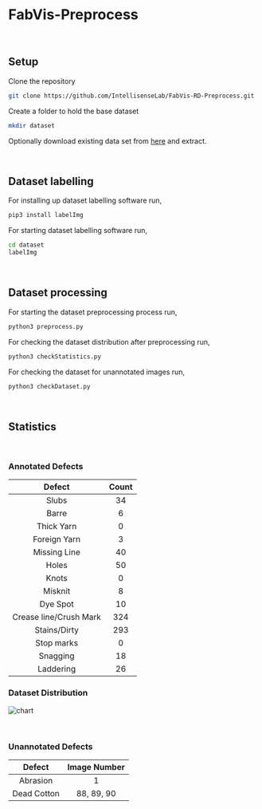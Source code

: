 # FabVis-Preprocess
 <br>

## Setup

Clone the repository

```sh
git clone https://github.com/IntellisenseLab/FabVis-RD-Preprocess.git
```

Create a folder to hold the base dataset

```sh
mkdir dataset
```

Optionally download existing data set from [here](https://drive.google.com/drive/folders/1ydFYKZxfJdkf1DyhO2EZK7M5WZNHuHNE?usp=sharing) and extract.

 <br>

## Dataset labelling

For installing up dataset labelling software run,

```sh
pip3 install labelImg
```

For starting dataset labelling software run,

```sh
cd dataset
labelImg
```

<br>

## Dataset processing

For starting the dataset preprocessing process run,

```sh
python3 preprocess.py
```

For checking the dataset distribution after preprocessing run,

```sh
python3 checkStatistics.py
```

For checking the dataset for unannotated images run,

```sh
python3 checkDataset.py
```

<br>

## Statistics

<br>

### Annotated Defects

| Defect                 | Count |
| :-------------------:  | :---: |
| Slubs                  |  34   |
| Barre                  |  6    |
| Thick Yarn             |  0    |
| Foreign Yarn           |  3    |
| Missing Line           |  40   |
| Holes                  |  50   |
| Knots                  |  0    |
| Misknit                |  8    |
| Dye Spot               |  10   |
| Crease line/Crush Mark |  324  |
| Stains/Dirty           |  293  |
| Stop marks             |  0    |
| Snagging               |  18   |
| Laddering              |  26   |

### Dataset Distribution

![chart](https://user-images.githubusercontent.com/25496607/139519516-2ba78a12-a422-4a2f-87c7-0952b17dfba9.png)


<br>

### Unannotated Defects

| Defect      | Image Number |
| :---------: |  :---------: |
| Abrasion    |   1          |
| Dead Cotton |   88, 89, 90 |
